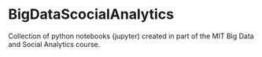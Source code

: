 # BigDataScocialAnalytics
Collection of python notebooks (jupyter) created in part of the MIT Big Data and Social Analytics course.
